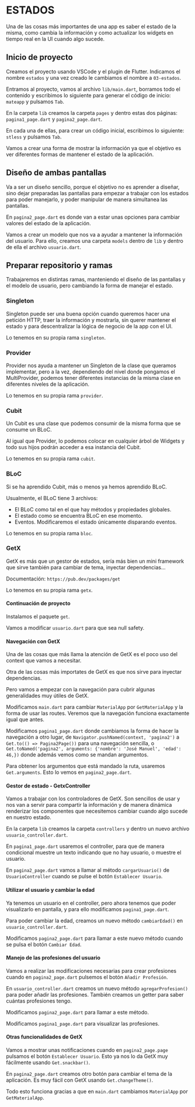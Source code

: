# ESTADOS

Una de las cosas más importantes de una app es saber el estado de la misma, como cambia la información y como actualizar los widgets en tiempo real en la UI cuando algo sucede.

## Inicio de proyecto

Creamos el proyecto usando VSCode y el plugin de Flutter. Indicamos el nombre `estados` y una vez creado le cambiamos el nombre a `03-estados`.

Entramos al proyecto, vamos al archivo `lib/main.dart`, borramos todo el contenido y escribimos lo siguiente para generar el código de inicio: `mateapp` y pulsamos `Tab`.

En la carpeta `lib` creamos la carpeta `pages` y dentro estas dos páginas: `pagina1_page.dart` y `pagina2_page.dart`.

En cada una de ellas, para crear un código inicial, escribimos lo siguiente: `stless` y pulsamos `Tab`.

Vamos a crear una forma de mostrar la información ya que el objetivo es ver diferentes formas de mantener el estado de la aplicación.

## Diseño de ambas pantallas

Va a ser un diseño sencillo, porque el objetivo no es aprender a diseñar, sino dejar preparadas las pantallas para empezar a trabajar con los estados para poder manejarlo, y poder manipular de manera simultanea las pantallas.

En `pagina2_page.dart` es donde van a estar unas opciones para cambiar valores del estado de la aplicación.

Vamos a crear un modelo que nos va a ayudar a mantener la información del usuario. Para ello, creamos una carpeta `models` dentro de `lib` y dentro de ella el archivo `usuario.dart`.

## Preparar repositorio y ramas

Trabajaremos en distintas ramas, manteniendo el diseño de las pantallas y el modelo de usuario, pero cambiando la forma de manejar el estado.

### Singleton

Singleton puede ser una buena opción cuando queremos hacer una petición HTTP, traer la información y mostrarla, sin querer mantener el estado y para descentralizar la lógica de negocio de la app con el UI.

Lo tenemos en su propia rama `singleton`.

### Provider

Provider nos ayuda a mantener un Singleton de la clase que queramos implementar, pero a la vez, dependiendo del nivel donde pongamos el MultiProvider, podemos tener diferentes instancias de la misma clase en diferentes niveles de la aplicación.

Lo tenemos en su propia rama `provider`.

### Cubit

Un Cubit es una clase que podemos consumir de la misma forma que se consume un BLoC.

Al igual que Provider, lo podemos colocar en cualquier árbol de Widgets y todo sus hijos podrán acceder a esa instancia del Cubit.

Lo tenemos en su propia rama `cubit`.

### BLoC

Si se ha aprendido Cubit, más o menos ya hemos aprendido BLoC.

Usualmente, el BLoC tiene 3 archivos:

- El BLoC como tal en el que hay métodos y propiedades globales.
- El estado como se encuentra BLoC en ese momento.
- Eventos. Modificaremos el estado únicamente disparando eventos.

Lo tenemos en su propia rama `bloc`.

### GetX

GetX es más que un gestor de estados, sería más bien un mini framework que sirve también para cambiar de tema, inyectar dependencias...

Documentación: `https://pub.dev/packages/get`

Lo tenemos en su propia rama `getx`.

#### Continuación de proyecto

Instalamos el paquete `get`.

Vamos a modificar `usuario.dart` para que sea null safety.

#### Navegación con GetX

Una de las cosas que más llama la atención de GetX es el poco uso del context que vamos a necesitar.

Otra de las cosas más importates de GetX es que nos sirve para inyectar dependencias.

Pero vamos a empezar con la navegación para cubrir algunas generalidades muy útiles de GetX.

Modificamos `main.dart` para cambiar `MaterialApp` por `GetMaterialApp` y la forma de usar las routes. Veremos que la navegación funciona exactamente igual que antes.

Modificamos `pagina1_page.dart` donde cambiamos la forma de hacer la navegación a otro lugar, de `Navigator.pushNamed(context, 'pagina2')` a `Get.to(() => Pagina2Page())` para una navegación sencilla, o `Get.toNamed('pagina2', arguments: {'nombre': 'José Manuel', 'edad': 46,})` donde además vemos como se mandan argumentos.

Para obtener los argumentos que está mandado la ruta, usaremos `Get.arguments`. Esto lo vemos en `pagina2_page.dart`.

#### Gestor de estado - GetxController

Vamos a trabajar con los controladores de GetX. Son sencillos de usar y nos van a servir para compartir la información y de manera dinámica renderizar los componentes que necesitemos cambiar cuando algo sucede en nuestro estado.

En la carpeta `lib` creamos la carpeta `controllers` y dentro un nuevo archivo `usuario_controller.dart`.

En `pagina1_page.dart` usaremos el controller, para que de manera condicional muestre un texto indicando que no hay usuario, o muestre el usuario.

En `pagina2_page.dart` vamos a llamar al método `cargarUsuario()` de `UsuarioController` cuando se pulse el botón `Establecer Usuario`.

#### Utilizar el usuario y cambiar la edad

Ya tenemos un usuario en el controller, pero ahora tenemos que poder visualizarlo en pantalla, y para ello modificamos `pagina1_page.dart`.

Para poder cambiar la edad, creamos un nuevo método `cambiarEdad()` en `usuario_controller.dart`.

Modificamos `pagina2_page.dart` para llamar a este nuevo método cuando se pulsa el botón `Cambiar Edad`.

#### Manejo de las profesiones del usuario

Vamos a realizar las modificaciones necesarias para crear profesiones cuando en `pagina2_page.dart` pulsemos el botón `Añadir Profesión`.

En `usuario_controller.dart` creamos un nuevo método `agregarProfesion()` para poder añadir las profesiones. También creamos un getter para saber cuántas profesiones tengo.

Modificamos `pagina2_page.dart` para llamar a este método.

Modificamos `pagina1_page.dart` para visualizar las profesiones.

#### Otras funcionalidades de GetX

Vamos a mostrar unas notificaciones cuando en `pagina2_page.page` pulsamos el botón `Establecer Usuario`. Esto ya nos lo da GetX muy fácilmente usando `Get.snackbar()`.

En `pagina2_page.dart` creamos otro botón para cambiar el tema de la aplicación. Es muy fácil con GetX usando `Get.changeTheme()`.

Todo esto funciona gracias a que en `main.dart` cambiamos `MaterialApp` por `GetMaterialApp`.